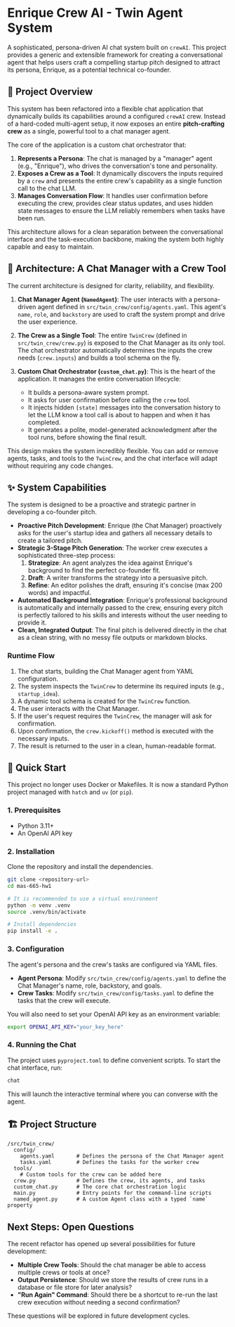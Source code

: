 # Enrique Crew AI - Twin Agent System

A sophisticated, persona-driven AI chat system built on `crewAI`. This project provides a generic and extensible framework for creating a conversational agent that helps users craft a compelling startup pitch designed to attract its persona, Enrique, as a potential technical co-founder.

## 🎯 Project Overview

This system has been refactored into a flexible chat application that dynamically builds its capabilities around a configured `crewAI` crew. Instead of a hard-coded multi-agent setup, it now exposes an entire **pitch-crafting crew** as a single, powerful tool to a chat manager agent.

The core of the application is a custom chat orchestrator that:
1.  **Represents a Persona**: The chat is managed by a "manager" agent (e.g., "Enrique"), who drives the conversation's tone and personality.
2.  **Exposes a Crew as a Tool**: It dynamically discovers the inputs required by a `crew` and presents the entire crew's capability as a single function call to the chat LLM.
3.  **Manages Conversation Flow**: It handles user confirmation before executing the crew, provides clear status updates, and uses hidden state messages to ensure the LLM reliably remembers when tasks have been run.

This architecture allows for a clean separation between the conversational interface and the task-execution backbone, making the system both highly capable and easy to maintain.

## 🤖 Architecture: A Chat Manager with a Crew Tool

The current architecture is designed for clarity, reliability, and flexibility.

1.  **Chat Manager Agent (`NamedAgent`)**: The user interacts with a persona-driven agent defined in `src/twin_crew/config/agents.yaml`. This agent's `name`, `role`, and `backstory` are used to craft the system prompt and drive the user experience.

2.  **The Crew as a Single Tool**: The entire `TwinCrew` (defined in `src/twin_crew/crew.py`) is exposed to the Chat Manager as its only tool. The chat orchestrator automatically determines the inputs the crew needs (`crew.inputs`) and builds a tool schema on the fly.

3.  **Custom Chat Orchestrator (`custom_chat.py`)**: This is the heart of the application. It manages the entire conversation lifecycle:
    *   It builds a persona-aware system prompt.
    *   It asks for user confirmation before calling the `crew` tool.
    *   It injects hidden `[state]` messages into the conversation history to let the LLM know a tool call is about to happen and when it has completed.
    *   It generates a polite, model-generated acknowledgment after the tool runs, before showing the final result.

This design makes the system incredibly flexible. You can add or remove agents, tasks, and tools to the `TwinCrew`, and the chat interface will adapt without requiring any code changes.

## ✨ System Capabilities

The system is designed to be a proactive and strategic partner in developing a co-founder pitch.

-   **Proactive Pitch Development**: Enrique (the Chat Manager) proactively asks for the user's startup idea and gathers all necessary details to create a tailored pitch.
-   **Strategic 3-Stage Pitch Generation**: The worker crew executes a sophisticated three-step process:
    1.  **Strategize**: An agent analyzes the idea against Enrique's background to find the perfect co-founder fit.
    2.  **Draft**: A writer transforms the strategy into a persuasive pitch.
    3.  **Refine**: An editor polishes the draft, ensuring it's concise (max 200 words) and impactful.
-   **Automated Background Integration**: Enrique's professional background is automatically and internally passed to the crew, ensuring every pitch is perfectly tailored to his skills and interests without the user needing to provide it.
-   **Clean, Integrated Output**: The final pitch is delivered directly in the chat as a clean string, with no messy file outputs or markdown blocks.

### Runtime Flow
1.  The chat starts, building the Chat Manager agent from YAML configuration.
2.  The system inspects the `TwinCrew` to determine its required inputs (e.g., `startup_idea`).
3.  A dynamic tool schema is created for the `TwinCrew` function.
4.  The user interacts with the Chat Manager.
5.  If the user's request requires the `TwinCrew`, the manager will ask for confirmation.
6.  Upon confirmation, the `crew.kickoff()` method is executed with the necessary inputs.
7.  The result is returned to the user in a clean, human-readable format.

## 🚀 Quick Start

This project no longer uses Docker or Makefiles. It is now a standard Python project managed with `hatch` and `uv` (or `pip`).

### 1. Prerequisites
- Python 3.11+
- An OpenAI API key

### 2. Installation
Clone the repository and install the dependencies.

```bash
git clone <repository-url>
cd mas-665-hw1

# It is recommended to use a virtual environment
python -m venv .venv
source .venv/bin/activate

# Install dependencies
pip install -e .
```

### 3. Configuration
The agent's persona and the crew's tasks are configured via YAML files.

-   **Agent Persona**: Modify `src/twin_crew/config/agents.yaml` to define the Chat Manager's name, role, backstory, and goals.
-   **Crew Tasks**: Modify `src/twin_crew/config/tasks.yaml` to define the tasks that the crew will execute.

You will also need to set your OpenAI API key as an environment variable:
```bash
export OPENAI_API_KEY="your_key_here"
```

### 4. Running the Chat
The project uses `pyproject.toml` to define convenient scripts. To start the chat interface, run:

```bash
chat
```

This will launch the interactive terminal where you can converse with the agent.

## 🏗️ Project Structure
```
/src/twin_crew/
  config/
    agents.yaml       # Defines the persona of the Chat Manager agent
    tasks.yaml        # Defines the tasks for the worker crew
  tools/
    # Custom tools for the crew can be added here
  crew.py             # Defines the crew, its agents, and tasks
  custom_chat.py      # The core chat orchestration logic
  main.py             # Entry points for the command-line scripts
  named_agent.py      # A custom Agent class with a typed `name` property
```

## Next Steps: Open Questions

The recent refactor has opened up several possibilities for future development:

-   **Multiple Crew Tools**: Should the chat manager be able to access multiple crews or tools at once?
-   **Output Persistence**: Should we store the results of crew runs in a database or file store for later analysis?
-   **"Run Again" Command**: Should there be a shortcut to re-run the last crew execution without needing a second confirmation?

These questions will be explored in future development cycles.
